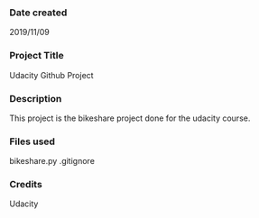 ### Date created
2019/11/09

### Project Title
Udacity Github Project

### Description
This project is the bikeshare project done for the udacity course. 

### Files used
bikeshare.py
.gitignore

### Credits
Udacity

